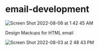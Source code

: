 # email-development


![Screen Shot 2022-08-06 at 1 42 45 AM](https://user-images.githubusercontent.com/27170951/183235929-02ae22b7-5626-46a1-a7c2-0760dda3a108.png)

Design Mackups for HTML email

![Screen Shot 2022-08-03 at 2 48 43 PM](https://user-images.githubusercontent.com/27170951/182686537-76a37fe5-3146-402b-b742-108e29b626c2.png)


